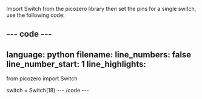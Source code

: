 Import Switch from the picozero library then set the pins for a single switch, use the following code:

--- code ---
---
language: python
filename: 
line_numbers: false
line_number_start: 1
line_highlights: 
---
from picozero import Switch

switch = Switch(18)
--- /code ---
